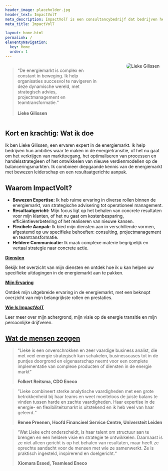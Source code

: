 ```yaml
---
header_image: placeholder.jpg
header_text: ImpactVolT
meta_description: ImpactVolT is een consultancybedrijf dat bedrijven helpt bij het realiseren van hun ambities in de energietransitie.
meta_title: ImpactVolT

layout: home.html
permalink: /
eleventyNavigation:
  key: Home
  order: 1
---
```


<div class="impactvolt-flex-container" style="overflow: auto; display: flex; flex-wrap: wrap; align-items: flex-start;">
  <div class="impactvolt-flex-text" style="float: left; width: 58%;">
    <blockquote>
      “De energiemarkt is complex en constant in beweging. Ik help organisaties succesvol te navigeren in deze dynamische wereld, met strategisch advies, projectmanagement en teamtransformatie.“
      <br><br>
      <strong>Lieke Gilissen</strong>
    </blockquote>
  </div>
  <div class="impactvolt-flex-image" style="float: right; width: 40%; text-align: right;">
    <img
      src="/images/profiel-1-1024x683.jpg"
      alt="Lieke Gilissen"
      style="max-width: 100%; height: auto; border-radius: 8px;"
    />
  </div>
</div>

## Kort en krachtig: Wat ik doe

Ik ben Lieke Gilissen, een ervaren expert in de energiemarkt. Ik help bedrijven hun ambities waar te maken in de energietransitie, of het nu gaat om het verkrijgen van markttoegang, het optimaliseren van processen en handelsstrategieen of het ontwikkelen van nieuwe verdienmodellen op de balanceringsmarkten. Ik combineer diepgaande kennis van de energiemarkt met bewezen leiderschap en een resultaatgerichte aanpak.

## Waarom ImpactVolt?

* **Bewezen Expertise:** Ik heb ruime ervaring in diverse rollen binnen de energiemarkt, van strategische advisering tot
operationeel management.
* **Resultaatgericht:** Mijn focus ligt op het behalen van concrete resultaten voor mijn klanten, of het nu gaat om
kostenbesparing, efficiëntieverbetering of het realiseren van nieuwe kansen.
* **Flexibele Aanpak:** Ik bied mijn diensten aan in verschillende vormen, afgestemd op uw specifieke behoeften:
consulting, projectmanagement en teamtransformatie.
* **Heldere Communicatie:** Ik maak complexe materie begrijpelijk en vertaal strategie naar concrete actie.

**[Diensten](/diensten)**

Bekijk het overzicht van mijn diensten en ontdek hoe ik u kan helpen uw specifieke uitdagingen in de energiemarkt aan te pakken.

**[Mijn Ervaring](/ervaring)**

Ontdek mijn uitgebreide ervaring in de energiemarkt, met een beknopt overzicht van mijn belangrijkste rollen en prestaties.

**[Wie Is ImpactVolT](/wie-is)**

Leer meer over mijn achergrond, mijn visie op de energie transitie en mijn persoonlijke drijfveren.

## [Wat de mensen zeggen](/reviews) 

> “Lieke is een onverschrokken en zeer vaardige business analist, die met veel energie strategisch kan schakelen, businesscases tot in de puntjes doorgrond en eigenaarschap neemt voor een complete implementatie van complexe producten of diensten in de energie markt”
>
> **Folkert Reitsma, CDO Eneco**

> ”Lieke combineert sterke analytische vaardigheden met een grote betrokkenheid bij haar teams en weet moeiteloos de juiste balans te vinden tussen harde en zachte vaardigheden. Haar expertise in de energie- en flexibiliteitsmarkt is uitstekend en ik heb veel van haar geleerd.“
>
> **Renee Preenen, Hoofd Financieel Service Centre, Universteit Leiden**

> “Wat Lieke echt onderscheidt, is haar talent om structuur aan te brengen en een heldere visie en strategie te ontwikkelen. Daarnaast is ze niet alleen gericht is op het behalen van resultaten, maar heeft ze oprechte aandacht voor de mensen met wie ze samenwerkt. Ze is praktisch ingesteld, inspirerend en doelgericht.“
>
> **Xiomara Essed, Teamlead Eneco**